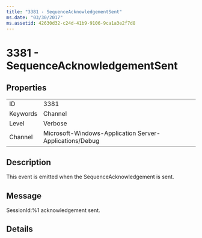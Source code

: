 ```yaml
---
title: "3381 - SequenceAcknowledgementSent"
ms.date: "03/30/2017"
ms.assetid: 42630d32-c24d-41b9-9106-9ca1a3e2f7d8
---
```

# 3381 - SequenceAcknowledgementSent
## Properties  


|||  
|-|-|  
|ID|3381|  
|Keywords|Channel|  
|Level|Verbose|  
|Channel|Microsoft-Windows-Application Server-Applications/Debug|  

## Description  
 This event is emitted when the SequenceAcknowledgement is sent.  

## Message  
 SessionId:%1 acknowledgement sent.  

## Details
